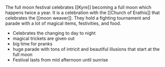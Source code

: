 The full moon festival celebrates [[Kyre]] becoming a full moon which happens twice a year. It is a celebration with the [[Church of Erathis]] that celebrates the [[moon weaver]]. They hold a fighting tournament and parade with a lot of magical items, festivities, and food.

- Celebrates the changing to day to night
- magical trickets are given out
- big time for pranks
- huge parade with tons of intricit and beautiful illusions that start at the full moon
- Festival lasts from mid afternoon until sunrise